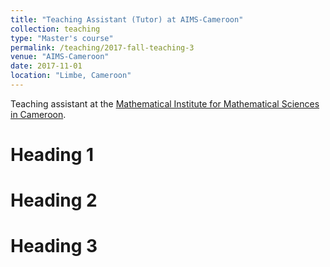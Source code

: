```yaml
---
title: "Teaching Assistant (Tutor) at AIMS-Cameroon"
collection: teaching
type: "Master's course"
permalink: /teaching/2017-fall-teaching-3
venue: "AIMS-Cameroon"
date: 2017-11-01
location: "Limbe, Cameroon"
---
```


Teaching assistant at the [Mathematical Institute for Mathematical Sciences in Cameroon](https://aims-cameroon.org/).

Heading 1
======

Heading 2
======

Heading 3
======
